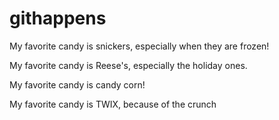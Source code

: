 # githappens


My favorite candy is snickers,
especially when they are frozen!

My favorite candy is Reese's, especially the holiday ones.

My favorite candy is candy corn!

My favorite candy is TWIX, because of the crunch

